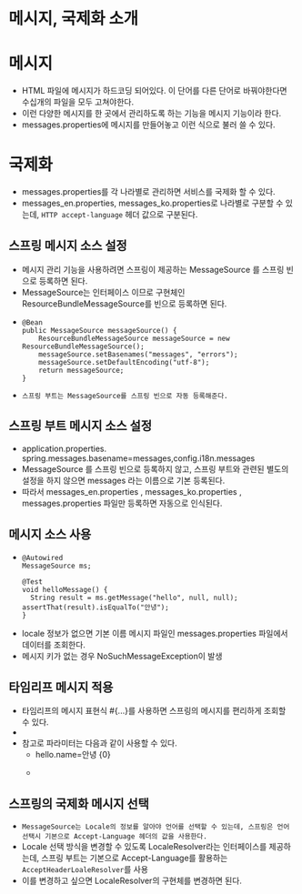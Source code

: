  # 메시지, 국제화 소개 
 
# 메시지
- HTML 파일에 메시지가 하드코딩 되어있다. 이 단어를 다른 단어로 바꿔야한다면 수십개의 파일을 모두 고쳐야한다.
- 이런 다양한 메시지를 한 곳에서 관리하도록 하는 기능을 메시지 기능이라 한다. 
- messages.properties에 메시지를 만들어놓고 <label for="itemName" th:text="#{item.itemName}" /> 이런 식으로 불러 쓸 수 있다. 

# 국제화 
- messages.properties를 각 나라별로 관리하면 서비스를 국제화 할 수 있다. 
- messages_en.properties, messages_ko.properties로 나라별로 구분할 수 있는데, `HTTP accept-language` 헤더 값으로 구분된다.

## 스프링 메시지 소스 설정 
- 메시지 관리 기능을 사용하려면 스프링이 제공하는 MessageSource 를 스프링 빈으로 등록하면 된다. 
- MessageSource는 인터페이스 이므로 구현체인 ResourceBundleMessageSource를 빈으로 등록하면 된다. 
- ```
  @Bean
  public MessageSource messageSource() {
      ResourceBundleMessageSource messageSource = new ResourceBundleMessageSource();
      messageSource.setBasenames("messages", "errors"); 
      messageSource.setDefaultEncoding("utf-8"); 
      return messageSource;
  }
  ```
- `스프링 부트는 MessageSource를 스프링 빈으로 자동 등록해준다.`

## 스프링 부트 메시지 소스 설정
- application.properties. spring.messages.basename=messages,config.i18n.messages
- MessageSource 를 스프링 빈으로 등록하지 않고, 스프링 부트와 관련된 별도의 설정을 하지 않으면 messages 라는 이름으로 기본 등록된다. 
- 따라서 messages_en.properties , messages_ko.properties , messages.properties 파일만 등록하면 자동으로 인식된다.

## 메시지 소스 사용 
- ```
  @Autowired
  MessageSource ms;
  
  @Test
  void helloMessage() {
    String result = ms.getMessage("hello", null, null); assertThat(result).isEqualTo("안녕");
  }
  ```
- locale 정보가 없으면 기본 이름 메시지 파일인 messages.properties 파일에서 데이터를 조회한다.  
- 메시지 키가 없는 경우 NoSuchMessageException이 발생 

## 타임리프 메시지 적용 
- 타임리프의 메시지 표현식 #{...}를 사용하면 스프링의 메시지를 편리하게 조회할 수 있다. 
- <label for="itemName" th:text="#{item.itemName}" />
- 참고로 파라미터는 다음과 같이 사용할 수 있다.
  + hello.name=안녕 {0}
  + <p th:text="#{hello.name(${item.itemName})}" />
    
## 스프링의 국제화 메시지 선택 
- `MessageSource는 Locale의 정보를 알아야 언어를 선택할 수 있는데, 스프링은 언어 선택시 기본으로 Accept-Language 헤더의 값을 사용한다.` 
- Locale 선택 방식을 변경할 수 있도록 LocaleResolver라는 인터페이스를 제공하는데, 스프링 부트는 기본으로 Accept-Language를 활용하는 `AcceptHeaderLoaleResolver`를 사용 
- 이를 변경하고 싶으면 LocaleResolver의 구현체를 변경하면 된다. 